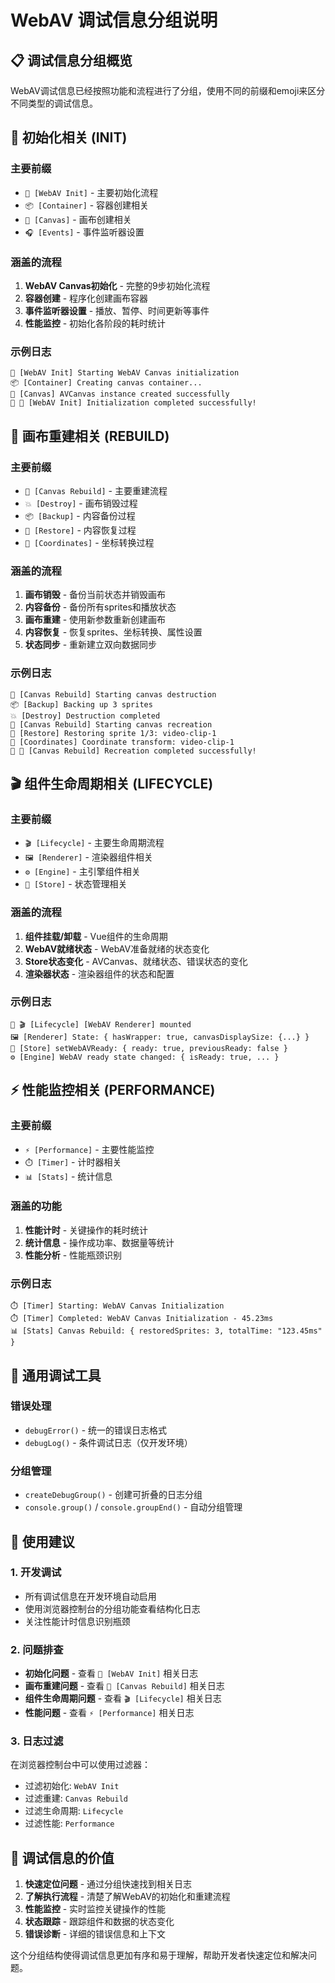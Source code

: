 # WebAV 调试信息分组说明

## 📋 调试信息分组概览

WebAV调试信息已经按照功能和流程进行了分组，使用不同的前缀和emoji来区分不同类型的调试信息。

## 🚀 初始化相关 (INIT)

### 主要前缀
- `🚀 [WebAV Init]` - 主要初始化流程
- `📦 [Container]` - 容器创建相关
- `🎨 [Canvas]` - 画布创建相关
- `🎧 [Events]` - 事件监听器设置

### 涵盖的流程
1. **WebAV Canvas初始化** - 完整的9步初始化流程
2. **容器创建** - 程序化创建画布容器
3. **事件监听器设置** - 播放、暂停、时间更新等事件
4. **性能监控** - 初始化各阶段的耗时统计

### 示例日志
```
🚀 [WebAV Init] Starting WebAV Canvas initialization
📦 [Container] Creating canvas container...
🎨 [Canvas] AVCanvas instance created successfully
🎉 🚀 [WebAV Init] Initialization completed successfully!
```

## 🔄 画布重建相关 (REBUILD)

### 主要前缀
- `🔄 [Canvas Rebuild]` - 主要重建流程
- `💥 [Destroy]` - 画布销毁过程
- `📦 [Backup]` - 内容备份过程
- `🔄 [Restore]` - 内容恢复过程
- `📐 [Coordinates]` - 坐标转换过程

### 涵盖的流程
1. **画布销毁** - 备份当前状态并销毁画布
2. **内容备份** - 备份所有sprites和播放状态
3. **画布重建** - 使用新参数重新创建画布
4. **内容恢复** - 恢复sprites、坐标转换、属性设置
5. **状态同步** - 重新建立双向数据同步

### 示例日志
```
🔄 [Canvas Rebuild] Starting canvas destruction
📦 [Backup] Backing up 3 sprites
💥 [Destroy] Destruction completed
🔄 [Canvas Rebuild] Starting canvas recreation
🔄 [Restore] Restoring sprite 1/3: video-clip-1
📐 [Coordinates] Coordinate transform: video-clip-1
🎉 🔄 [Canvas Rebuild] Recreation completed successfully!
```

## 🎬 组件生命周期相关 (LIFECYCLE)

### 主要前缀
- `🎬 [Lifecycle]` - 主要生命周期流程
- `🖼️ [Renderer]` - 渲染器组件相关
- `⚙️ [Engine]` - 主引擎组件相关
- `🏪 [Store]` - 状态管理相关

### 涵盖的流程
1. **组件挂载/卸载** - Vue组件的生命周期
2. **WebAV就绪状态** - WebAV准备就绪的状态变化
3. **Store状态变化** - AVCanvas、就绪状态、错误状态的变化
4. **渲染器状态** - 渲染器组件的状态和配置

### 示例日志
```
🔄 🎬 [Lifecycle] [WebAV Renderer] mounted
🖼️ [Renderer] State: { hasWrapper: true, canvasDisplaySize: {...} }
🏪 [Store] setWebAVReady: { ready: true, previousReady: false }
⚙️ [Engine] WebAV ready state changed: { isReady: true, ... }
```

## ⚡ 性能监控相关 (PERFORMANCE)

### 主要前缀
- `⚡ [Performance]` - 主要性能监控
- `⏱️ [Timer]` - 计时器相关
- `📊 [Stats]` - 统计信息

### 涵盖的功能
1. **性能计时** - 关键操作的耗时统计
2. **统计信息** - 操作成功率、数据量等统计
3. **性能分析** - 性能瓶颈识别

### 示例日志
```
⏱️ [Timer] Starting: WebAV Canvas Initialization
⏱️ [Timer] Completed: WebAV Canvas Initialization - 45.23ms
📊 [Stats] Canvas Rebuild: { restoredSprites: 3, totalTime: "123.45ms" }
```

## 🔧 通用调试工具

### 错误处理
- `debugError()` - 统一的错误日志格式
- `debugLog()` - 条件调试日志（仅开发环境）

### 分组管理
- `createDebugGroup()` - 创建可折叠的日志分组
- `console.group()` / `console.groupEnd()` - 自动分组管理

## 📱 使用建议

### 1. 开发调试
- 所有调试信息在开发环境自动启用
- 使用浏览器控制台的分组功能查看结构化日志
- 关注性能计时信息识别瓶颈

### 2. 问题排查
- **初始化问题** - 查看 `🚀 [WebAV Init]` 相关日志
- **画布重建问题** - 查看 `🔄 [Canvas Rebuild]` 相关日志
- **组件生命周期问题** - 查看 `🎬 [Lifecycle]` 相关日志
- **性能问题** - 查看 `⚡ [Performance]` 相关日志

### 3. 日志过滤
在浏览器控制台中可以使用过滤器：
- 过滤初始化: `WebAV Init`
- 过滤重建: `Canvas Rebuild`
- 过滤生命周期: `Lifecycle`
- 过滤性能: `Performance`

## 🎯 调试信息的价值

1. **快速定位问题** - 通过分组快速找到相关日志
2. **了解执行流程** - 清楚了解WebAV的初始化和重建流程
3. **性能监控** - 实时监控关键操作的性能
4. **状态跟踪** - 跟踪组件和数据的状态变化
5. **错误诊断** - 详细的错误信息和上下文

这个分组结构使得调试信息更加有序和易于理解，帮助开发者快速定位和解决问题。
